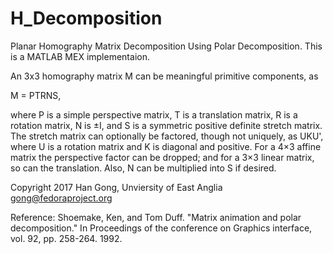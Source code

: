 # H_Decomposition
Planar Homography Matrix Decomposition Using Polar Decomposition. This is a MATLAB MEX implementaion.

An 3x3 homography matrix M can be meaningful primitive components, as

M = PTRNS,

where P is a simple perspective matrix, T is a translation matrix, R is a rotation matrix, N is ±I, and S is a symmetric positive definite stretch matrix. The stretch matrix can optionally be factored, though not uniquely, as UKU', where U is a rotation matrix and K is diagonal and positive. For a 4×3 affine matrix the perspective factor can be dropped; and for a 3×3 linear matrix, so can the translation. Also, N can be multiplied into S if desired.

Copyright 2017 Han Gong, Unviersity of East Anglia <gong@fedoraproject.org>

Reference:
Shoemake, Ken, and Tom Duff. "Matrix animation and polar decomposition." In Proceedings of the conference on Graphics interface, vol. 92, pp. 258-264. 1992.
